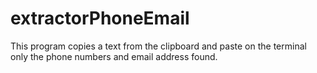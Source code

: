 # extractorPhoneEmail
This program copies a text from the clipboard and paste on the terminal only the phone numbers and email address found.
